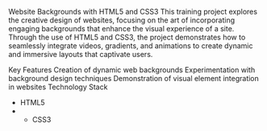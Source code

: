 
Website Backgrounds with HTML5 and CSS3
This training project explores the creative design of websites, focusing on the art of incorporating engaging backgrounds that enhance the visual experience of a site. Through the use of HTML5 and CSS3, the project demonstrates how to seamlessly integrate videos, gradients, and animations to create dynamic and immersive layouts that captivate users.

Key Features
Creation of dynamic web backgrounds
Experimentation with background design techniques
Demonstration of visual element integration in websites
Technology Stack
 - HTML5
 - - CSS3
